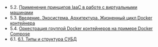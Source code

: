 - 5.2. [Применение принципов IaaC в работе с виртуальными машинами](05-virt-02-iaac/README.md)
- 5.3. [Введение. Экосистема. Архитектура. Жизненный цикл Docker контейнера](05-virt-03-docker/README.md)
- 5.4. [Оркестрация группой Docker контейнеров на примере Docker Compose](05-virt-04-docker-compose/README.md)
- 6.1. [6.1. Типы и структура СУБД](06-db-01-basics/README.md)